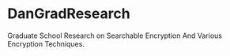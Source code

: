 # DanGradResearch
Graduate School Research on Searchable Encryption And Various Encryption Techniques. 
